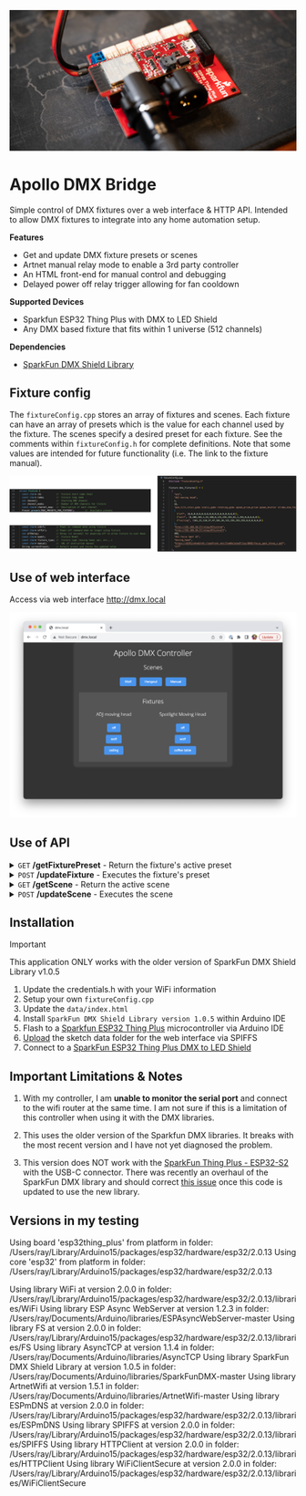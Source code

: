 ![Sparkfun ESP32 Thing Plus DMX Shield](documentation/microcontroller.jpg)

# Apollo DMX Bridge


Simple control of DMX fixtures over a web interface & HTTP API. 
Intended to allow DMX fixtures to integrate into any home automation setup. 


**Features**
- Get and update DMX fixture presets or scenes
- Artnet manual relay mode to enable a 3rd party controller
- An HTML front-end for manual control and debugging
- Delayed power off relay trigger allowing for fan cooldown

**Supported Devices**
-  Sparkfun ESP32 Thing Plus with DMX to LED Shield
-  Any DMX based fixture that fits within 1 universe (512 channels)

**Dependencies**
- [SparkFun DMX Shield Library](https://github.com/sparkfun/SparkFunDMX)


## Fixture config

The `fixtureConfig.cpp` stores an array of fixtures and scenes. Each fixture can have an array of presets which is the value for each channel used by the fixture. 
The scenes specify a desired preset for each fixture. 
See the comments within `fixtureConfig.h` for complete definitions.
Note that some values are intended for future functionality (i.e. The link to the fixture manual).

![Fixture configuration sample with definitions](documentation/fixture_config.jpg)


## Use of web interface

Access via web interface http://dmx.local 

![Controller Web Interface](documentation/web_interface.png)


## Use of API

<details>
<summary>
    <code>GET</code> <b>/getFixturePreset</b> - Return the fixture's active preset
</summary>

###### Parameters

> | name      |  type     | data type               | description                                                           |
> |-----------|-----------|-------------------------|-----------------------------------------------------------------------|
> | id      |  required | string   | Fixture's id  |

</details>


<details>
<summary>
    <code>POST</code> <b>/updateFixture</b> - Executes the fixture's preset
</summary>

###### Parameters

> | name      |  type     | data type               | description                                                           |
> |-----------|-----------|-------------------------|-----------------------------------------------------------------------|
> | id      | required  | string    | Fixture id    |
> | preset  | required  | string    | Preset id     |

</details>


<details>
<summary>
    <code>GET</code> <b>/getScene</b> - Return the active scene
</summary>

###### Parameters

None

</details>


<details>
<summary>
    <code>POST</code> <b>/updateScene</b> - Executes the scene 
</summary>

###### Parameters

> | name      |  type     | data type               | description                                                           |
> |-----------|-----------|-------------------------|-----------------------------------------------------------------------|
> | id      | required  | string    | Fixture id        |
> | command | optional  | string    | `on` (default)  or `off`      |

</details>



## Installation

> [!IMPORTANT] 
> This application ONLY works with the older version of SparkFun DMX Shield Library v1.0.5

1) Update the credentials.h with your WiFi information
2) Setup your own `fixtureConfig.cpp`
3) Update the `data/index.html`
4) Install `SparkFun DMX Shield Library version 1.0.5` within Arduino IDE
5) Flash to a [Sparkfun ESP32 Thing Plus](https://www.sparkfun.com/products/15663) microcontroller via Arduino IDE
6) [Upload](https://randomnerdtutorials.com/install-esp32-filesystem-uploader-arduino-ide/) the sketch data folder for the web interface via SPIFFS
7) Connect to a [SparkFun ESP32 Thing Plus DMX to LED Shield](https://www.sparkfun.com/products/15110)


## Important Limitations & Notes

1) With my controller, I am **unable to monitor the serial port** and connect to the wifi router at the same time. I am not sure if this is a limitation of this controller when using it with the DMX libraries.

2) This uses the older version of the Sparkfun DMX libraries. It breaks with the most recent version and I have not yet diagnosed the problem.
   
3) This version does NOT work with the [SparkFun Thing Plus - ESP32-S2](https://www.sparkfun.com/products/17743) with the USB-C connector. There was recently an overhaul of the SparkFun DMX library and should correct [this issue](https://github.com/sparkfun/SparkFunDMX/issues/10) once this code is updated to use the new library.


## Versions in my testing

Using board 'esp32thing_plus' from platform in folder: /Users/ray/Library/Arduino15/packages/esp32/hardware/esp32/2.0.13
Using core 'esp32' from platform in folder: /Users/ray/Library/Arduino15/packages/esp32/hardware/esp32/2.0.13

Using library WiFi at version 2.0.0 in folder: /Users/ray/Library/Arduino15/packages/esp32/hardware/esp32/2.0.13/libraries/WiFi 
Using library ESP Async WebServer at version 1.2.3 in folder: /Users/ray/Documents/Arduino/libraries/ESPAsyncWebServer-master 
Using library FS at version 2.0.0 in folder: /Users/ray/Library/Arduino15/packages/esp32/hardware/esp32/2.0.13/libraries/FS 
Using library AsyncTCP at version 1.1.4 in folder: /Users/ray/Documents/Arduino/libraries/AsyncTCP 
Using library SparkFun DMX Shield Library at version 1.0.5 in folder: /Users/ray/Documents/Arduino/libraries/SparkFunDMX-master 
Using library ArtnetWifi at version 1.5.1 in folder: /Users/ray/Documents/Arduino/libraries/ArtnetWifi-master 
Using library ESPmDNS at version 2.0.0 in folder: /Users/ray/Library/Arduino15/packages/esp32/hardware/esp32/2.0.13/libraries/ESPmDNS 
Using library SPIFFS at version 2.0.0 in folder: /Users/ray/Library/Arduino15/packages/esp32/hardware/esp32/2.0.13/libraries/SPIFFS 
Using library HTTPClient at version 2.0.0 in folder: /Users/ray/Library/Arduino15/packages/esp32/hardware/esp32/2.0.13/libraries/HTTPClient 
Using library WiFiClientSecure at version 2.0.0 in folder: /Users/ray/Library/Arduino15/packages/esp32/hardware/esp32/2.0.13/libraries/WiFiClientSecure 